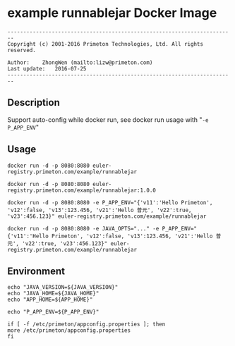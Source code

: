 # example runnablejar Docker Image
  
`------------------------------------------------------------------------`  
`Copyright (c) 2001-2016 Primeton Technologies, Ltd. All rights reserved.`  
  
`Author:	ZhongWen (mailto:lizw@primeton.com)`   
`Last update:	2016-07-25`  
`------------------------------------------------------------------------`
  
  
## Description  
  
Support auto-config while docker run, see docker run usage with "`-e P_APP_ENV`"      
  
  
## Usage  
  
`docker run -d -p 8080:8080 euler-registry.primeton.com/example/runnablejar`
  
`docker run -d -p 8080:8080 euler-registry.primeton.com/example/runnablejar:1.0.0`
  
`docker run -d -p 8080:8080 -e P_APP_ENV="{'v11':'Hello Primeton', 'v12':false, 'v13':123.456, 'v21':'Hello 普元', 'v22':true, 'v23':456.123}" euler-registry.primeton.com/example/runnablejar`
  
`docker run -d -p 8080:8080 -e JAVA_OPTS="..." -e P_APP_ENV="{'v11':'Hello Primeton', 'v12':false, 'v13':123.456, 'v21':'Hello 普元', 'v22':true, 'v23':456.123}" euler-registry.primeton.com/example/runnablejar`
  
  
## Environment
  
`echo "JAVA_VERSION=${JAVA_VERSION}"`  
`echo "JAVA_HOME=${JAVA_HOME}"`  
`echo "APP_HOME=${APP_HOME}"`

`echo "P_APP_ENV=${P_APP_ENV}"`

`if [ -f /etc/primeton/appconfig.properties ]; then`  
`more /etc/primeton/appconfig.properties `  
`fi`  
  